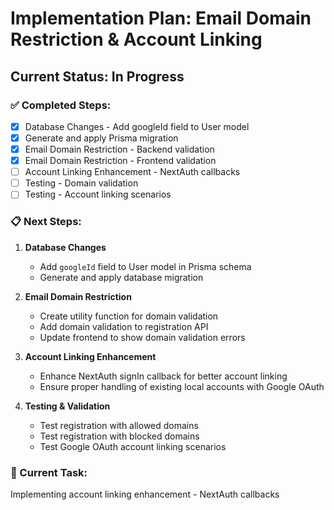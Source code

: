 # Implementation Plan: Email Domain Restriction & Account Linking

## Current Status: In Progress

### ✅ Completed Steps:
- [x] Database Changes - Add googleId field to User model
- [x] Generate and apply Prisma migration
- [x] Email Domain Restriction - Backend validation
- [x] Email Domain Restriction - Frontend validation
- [ ] Account Linking Enhancement - NextAuth callbacks
- [ ] Testing - Domain validation
- [ ] Testing - Account linking scenarios

### 📋 Next Steps:
1. **Database Changes**
   - Add `googleId` field to User model in Prisma schema
   - Generate and apply database migration

2. **Email Domain Restriction**
   - Create utility function for domain validation
   - Add domain validation to registration API
   - Update frontend to show domain validation errors

3. **Account Linking Enhancement**
   - Enhance NextAuth signIn callback for better account linking
   - Ensure proper handling of existing local accounts with Google OAuth

4. **Testing & Validation**
   - Test registration with allowed domains
   - Test registration with blocked domains
   - Test Google OAuth account linking scenarios

### 🎯 Current Task:
Implementing account linking enhancement - NextAuth callbacks
